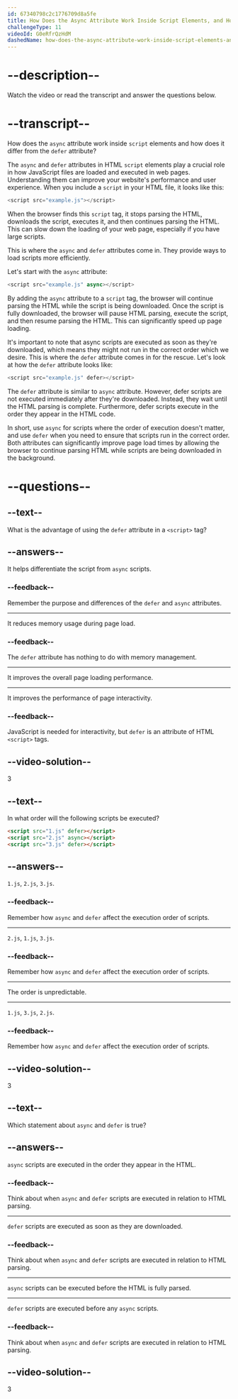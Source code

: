 ```yaml
---
id: 67340798c2c1776709d8a5fe
title: How Does the Async Attribute Work Inside Script Elements, and How Does It Differ from the Defer Attribute?
challengeType: 11
videoId: G0eRfrQzHdM
dashedName: how-does-the-async-attribute-work-inside-script-elements-and-how-does-it-differ-from-the-defer-attribute
---
```


# --description--

Watch the video or read the transcript and answer the questions below.

# --transcript--

How does the `async` attribute work inside `script` elements and how does it differ from the `defer` attribute?

The `async` and `defer` attributes in HTML `script` elements play a crucial role in how JavaScript files are loaded and executed in web pages. Understanding them can improve your website's performance and user experience. When you include a `script` in your HTML file, it looks like this:

```js
<script src="example.js"></script>
```

When the browser finds this `script` tag, it stops parsing the HTML, downloads the script, executes it, and then continues parsing the HTML. This can slow down the loading of your web page, especially if you have large scripts.

This is where the `async` and `defer` attributes come in. They provide ways to load scripts more efficiently.

Let's start with the `async` attribute:

```js
<script src="example.js" async></script>
```

By adding the `async` attribute to a `script` tag, the browser will continue parsing the HTML while the script is being downloaded. Once the script is fully downloaded, the browser will pause HTML parsing, execute the script, and then resume parsing the HTML. This can significantly speed up page loading.

It's important to note that async scripts are executed as soon as they're downloaded, which means they might not run in the correct order which we desire. This is where the `defer` attribute comes in for the rescue. Let's look at how the `defer` attribute looks like:

```js
<script src="example.js" defer></script>
```

The `defer` attribute is similar to `async` attribute. However, defer scripts are not executed immediately after they're downloaded. Instead, they wait until the HTML parsing is complete. Furthermore, defer scripts execute in the order they appear in the HTML code.

In short, use `async` for scripts where the order of execution doesn't matter, and use `defer` when you need to ensure that scripts run in the correct order. Both attributes can significantly improve page load times by allowing the browser to continue parsing HTML while scripts are being downloaded in the background.

# --questions--

## --text--

What is the advantage of using the `defer` attribute in a `<script>` tag?

## --answers--

It helps differentiate the script from `async` scripts.

### --feedback--

Remember the purpose and differences of the `defer` and `async` attributes.

---

It reduces memory usage during page load.

### --feedback--

The `defer` attribute has nothing to do with memory management.

---

It improves the overall page loading performance.

---

It improves the performance of page interactivity.

### --feedback--

JavaScript is needed for interactivity, but `defer` is an attribute of HTML `<script>` tags.

## --video-solution--

3

## --text--

In what order will the following scripts be executed?

```html
<script src="1.js" defer></script>
<script src="2.js" async></script>
<script src="3.js" defer></script>
```

## --answers--

`1.js`, `2.js`, `3.js`.

### --feedback--

Remember how `async` and `defer` affect the execution order of scripts.

---

`2.js`, `1.js`, `3.js`.

### --feedback--

Remember how `async` and `defer` affect the execution order of scripts.

---

The order is unpredictable.

---

`1.js`, `3.js`, `2.js`.

### --feedback--

Remember how `async` and `defer` affect the execution order of scripts.

## --video-solution--

3

## --text--

Which statement about `async` and `defer` is true?

## --answers--

`async` scripts are executed in the order they appear in the HTML.

### --feedback--

Think about when `async` and `defer` scripts are executed in relation to HTML parsing.

---

`defer` scripts are executed as soon as they are downloaded.

### --feedback--

Think about when `async` and `defer` scripts are executed in relation to HTML parsing.

---

`async` scripts can be executed before the HTML is fully parsed.

---

`defer` scripts are executed before any `async` scripts.

### --feedback--

Think about when `async` and `defer` scripts are executed in relation to HTML parsing.

## --video-solution--

3
